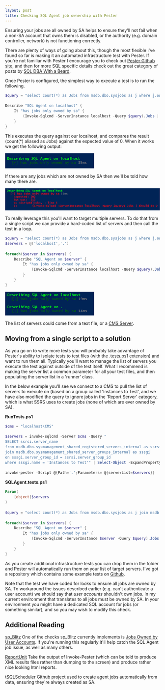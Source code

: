 ```yaml
---
layout: post
title: Checking SQL Agent job ownership with Pester
---
```


Ensuring your jobs are all owned by SA helps to ensure they'll not fail when a non-SA account that owns them is disabled, or the authority (e.g. domain controller, network) is not functioning correctly.

There are plenty of ways of going about this, though the most flexible I've found so far is making it an automated infrastructure test with Pester.  If you're not familiar with Pester I encourage you to check out [Pester Github site](https://github.com/pester/Pester), and then for more SQL specific details check out the great category of posts by [SQL DBA With a Beard](https://sqldbawithabeard.com/tag/pester/).

Once Pester is configured, the simplest way to execute a test is to run the following.

```powershell
$query = "select count(*) as Jobs from msdb.dbo.sysjobs as j where j.owner_sid <> 0x01"

Describe "SQL Agent on localhost" {
    It "has jobs only owned by sa" {
        (Invoke-Sqlcmd -ServerInstance localhost -Query $query).Jobs | Should Be 0
    }
}
```

This executes the query against our localhost, and compares the result (count(*) aliased as Jobs) against the expected value of 0.  When it works we get the following output:

![Successful Pester test](/assets/2017-04-22/PesterSuccess.png)

If there are any jobs which are not owned by SA then we'll be told how many there are.

![Failed Pester test](/assets/2017-04-22/PesterFailure.png)

To really leverage this you'll want to target multiple servers.  To do that from a single script we can provide a hard-coded list of servers and then call the test in a loop.

```powershell
$query = "select count(*) as Jobs from msdb.dbo.sysjobs as j where j.owner_sid <> 0x01"
$servers = @('localhost','.')

foreach($server in $servers) {
    Describe "SQL Agent on $server" {
        It "has jobs only owned by sa" {
            (Invoke-Sqlcmd -ServerInstance localhost -Query $query).Jobs | Should Be 0
        }
    }
}
```

![Multiple Pester tests](/assets/2017-04-22/PesterMultipleSuccess.png)

The list of servers could come from a text file, or a [CMS Server](https://docs.microsoft.com/en-us/sql/relational-databases/administer-multiple-servers-using-central-management-servers).

## Moving from a single script to a solution

As you go on to write more tests you will probably take advantage of Pester's ability to isolate tests to test files (with the .tests.ps1 extension) and want to run them all.  Typically you'll want to manage the list of servers you execute the test against outside of the test itself.  What I recommend is making the server list a common parameter for all your test files, and then populating the server list in a 'runner' class.

In the below example you'll see we connect to a CMS to pull the list of servers to execute on (based on a group called 'Instances to Test', and we have also modified the query to ignore jobs in the 'Report Server' category, which is what SSRS uses to create jobs (none of which are ever owned by SA).

**RunTests.ps1**
```powershell
$cms = "localhost\CMS"
 
$servers = invoke-sqlcmd -Server $cms -Query "
SELECT ssrsi.server_name
from msdb.dbo.sysmanagement_shared_registered_servers_internal as ssrsi
join msdb.dbo.sysmanagement_shared_server_groups_internal as sssgi
on sssgi.server_group_id = ssrsi.server_group_id
where sssgi.name = 'Instances to Test'" | Select-Object -ExpandProperty server_name

invoke-pester -Script @{Path='.';Parameters= @{serverList=$servers}}
```

**SQLAgent.tests.ps1**
```powershell
Param(
    [object]$servers
)

$query = "select count(*) as Jobs from msdb.dbo.sysjobs as j join msdb.dbo.syscategories as c on c.category_id = j.category_id where j.owner_sid <> 0x01 and c.Name <> 'Report Server'"

foreach($server in $servers) {
    Describe "SQL Agent on $server" {
        It "has jobs only owned by sa" {
            (Invoke-Sqlcmd -ServerInstance $server -Query $query).Jobs | Should Be 0
        }
    }
}
```

As you create additional infrastructure tests you can drop them in the folder and Pester will automatically run them on your list of target servers.  I've got a repository which contains some example tests on [Github](https://github.com/taddison/SQLInfrastructureTests).

Note that the test we have coded for looks to ensure all jobs are owned by SA.  To workaround the issues described earlier (e.g. can't authenticate a user account) we should say that *user accounts* shouldn't own jobs.  In my current environment that translates to all jobs must be owned by SA.  In your environment you might have a dedicated SQL account for jobs (or something similar), and so you may wish to modify this check.

## Additional Reading

[sp_Blitz](https://www.brentozar.com/blitz/) One of the checks sp_Blitz currently implements is [Jobs Owned by User Accounts](https://www.brentozar.com/blitz/jobs-owned-by-user-accounts/).  If you're running this regularly it'll help catch the SQL Agent job issue, as well as many others.

[ReportUnit](http://relevantcodes.com/reportunit/) Take the output of Invoke-Pester (which can be told to produce XML results files rather than dumping to the screen) and produce rather nice looking html reports.

[tSQLScheduler](https://github.com/taddison/tsqlScheduler) Github project used to create agent jobs automatically from data, ensuring they're always created as SA.

